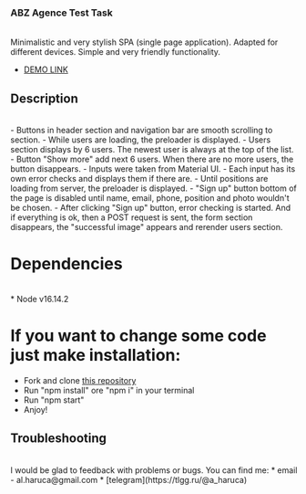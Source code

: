 ### ABZ Agence Test Task
<br>
Minimalistic and very stylish SPA (single page application). Adapted for different devices. Simple and very friendly functionality.

* [DEMO LINK](https://uliton.github.io/abz_test_task/)


## Description
<br>
- Buttons in header section and navigation bar are smooth scrolling to section.
- While users are loading, the preloader is displayed.
- Users section displays by 6 users. The newest user is always at the top of the list.
- Button "Show more" add next 6 users. When there are no more users, the button disappears.
- Inputs were taken from Material UI.
- Each input has its own error checks and displays them if there are.
- Until positions are loading from server, the preloader is displayed.
- "Sign up" button bottom of the page is disabled until name, email, phone, position and photo wouldn't be chosen.
- After clicking "Sign up" button, error checking is started. And if everything is ok, then a POST request is sent, the form section disappears, the "successful image" appears and rerender users section.


# Dependencies
<br>
* Node v16.14.2

# If you want to change some code just make installation:
* Fork and clone [this repository](https://github.com/uliton/abz_test_task)
* Run "npm install" ore "npm i" in your terminal
* Run "npm start"
* Anjoy!


## Troubleshooting
<br>
I would be glad to feedback with problems or bugs.
You can find me:
* email - al.haruca@gmail.com
* [telegram](https://tlgg.ru/@a_haruca)

